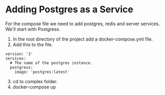 # Adding Postgres as a Service
For the compose file we need to add postgres, redis and server services.  
We'll start with Postgress.  
1. In the root directory of the project add a docker-compose.yml file.  
2. Add this to the file.  
```
version: '3'
services: 
  # The name of the postgres instance.
  postgress:
    image: 'postgres:latest'
```
3. cd to complex folder.  
4. docker-compose up  

